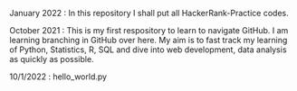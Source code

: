January 2022 : In this repository I shall put all HackerRank-Practice codes. 

October 2021 : This is my first respository to learn to navigate GitHub. I am learning branching in GitHub over here. My aim is to fast track my learning of Python, Statistics, R, SQL and dive into web development, data analysis as quickly as possible.


10/1/2022 : hello_world.py



